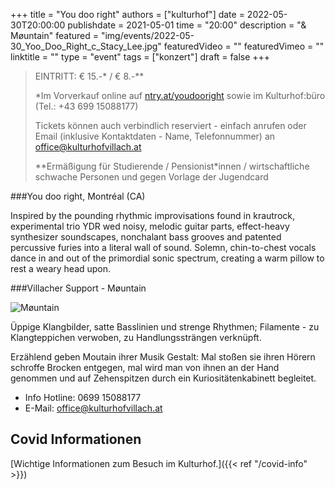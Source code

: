 +++
title = "You doo right"
authors = ["kulturhof"]
date = 2022-05-30T20:00:00
publishdate = 2021-05-01
time = "20:00"
description = "& Møuntain"
featured = "img/events/2022-05-30_Yoo_Doo_Right_c_Stacy_Lee.jpg"
featuredVideo = ""
featuredVimeo = ""
linktitle = ""
type = "event"
tags = ["konzert"]
draft = false
+++

>
> EINTRITT: € 15.-\* / € 8.-\**
>
> \*Im Vorverkauf online auf [ntry.at/youdooright](https://ntry.at/youdooright) sowie im Kulturhof:büro (Tel.: +43 699 15088177)
>
>Tickets können auch verbindlich reserviert - einfach anrufen oder Email (inklusive Kontaktdaten - Name, Telefonnummer) an office@kulturhofvillach.at
> 
> \*\*Ermäßigung für Studierende / Pensionist\*innen / wirtschaftliche schwache Personen und gegen Vorlage der Jugendcard


###You doo right, Montréal (CA)
 
Inspired by the pounding rhythmic improvisations found in krautrock, experimental trio YDR wed noisy, melodic guitar parts, effect-heavy synthesizer soundscapes, nonchalant bass grooves and patented percussive furies into a literal wall of sound. Solemn, chin-to-chest vocals dance in and out of the primordial sonic spectrum, creating a warm pillow to rest a weary head upon.
 

###Villacher Support - Møuntain
 
![Møuntain](/img/events/2021-09-09_Mountain.jpg)

Üppige Klangbilder, satte Basslinien und strenge Rhythmen; Filamente - zu Klangteppichen verwoben, zu Handlungssträngen verknüpft. 

Erzählend geben Moutain ihrer Musik Gestalt: Mal stoßen sie ihren Hörern schroffe Brocken entgegen, mal wird man von ihnen an der Hand genommen und auf Zehenspitzen durch ein Kuriositätenkabinett begleitet. 

 

- Info Hotline: 0699 15088177 
- E-Mail: office@kulturhofvillach.at

## Covid Informationen

[Wichtige Informationen zum Besuch im Kulturhof.]({{< ref "/covid-info" >}})

